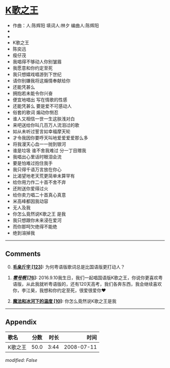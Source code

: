 # [K歌之王](https://music.163.com/song?id=32714430)

* 作曲：人:陈辉阳 填词人:林夕 编曲人:陈辉阳
*
*
* K歌之王
* 陈奕迅
* 瘦仔茂
* 我唱得不够动人你别皱眉
* 我愿意和你约定至死
* 我只想嬉戏唱游到下世纪
* 请你别嫌我将这煽情奉献给你
* 还能凭甚么
* 拥抱若未能令你兴奋
* 便宜地唱出 写在情歌的性感
* 还能凭甚么 要是爱不可感动人
* 俗套的歌词 煽动你恻忍
* 谁人又相信一世一生这肤浅对白
* 来吧送给你叫几百万人流泪过的歌
* 如从未听过誓言如幸福摩天轮
* 才令我因你要呼天叫地爱爱爱爱那么多
* 将我漫天心血一一抛到银河
* 谁是垃圾 谁不舍我难过 分一丁目赠我
* 我唱出心里话时眼泪会流
* 要是怕难过抱住我手
* 我只得千语万言放在你心
* 比渴望地老天荒更简单未算罕有
* 给你用力作二十首不舍不弃
* 还附送你爱得过火
* 给你卖力唱二十首真心真意
* 米高峰都因我动容
* 无人及我
* 你怎么竟然说K歌之王 是我
* 我只想跟你未来浸在爱河
* 而你那呵欠绝得不能绝
* 绝到溶掉我


---

## Comments
0. **[毛亲斤宇 \[123\]](https://music.163.com/#/user/home?id=12019868):** 为何粤语版歌词总是比国语版更打动人？

1. **[_零号啊_ \[76\]](https://music.163.com/#/user/home?id=96545973):** 2016.9.10我生日，我们一起唱国语版K歌之王，你说你更喜欢粤语版，从此我就听粤语版的，还有120天高考，我们各奔东西，我会继续喜欢你，李江昊，我想和你约定至死，很爱很爱你❤️

2. **[魔法和冰河下的温度 \[10\]](https://music.163.com/#/user/home?id=258117234):** 你怎么竟然说K歌之王是我



---

## Appendix

|歌名|分数|时长|时间|
|:---|:---:|---:|---:|
|K歌之王|50.0|3:44|2008-07-11

*modified: False*